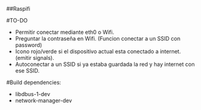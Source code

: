 ##Raspifi

#TO-DO
- Permitir conectar mediante eth0 o Wifi.
- Preguntar la contraseña en Wifi. (Funcion conectar a un SSID con password)
- Icono rojo/verde si el dispositivo actual esta conectado a internet. (emitir signals).
- Autoconectar a un SSID si ya estaba guardada la red y hay internet con ese SSID.

#Build dependencies:
- libdbus-1-dev
- network-manager-dev
